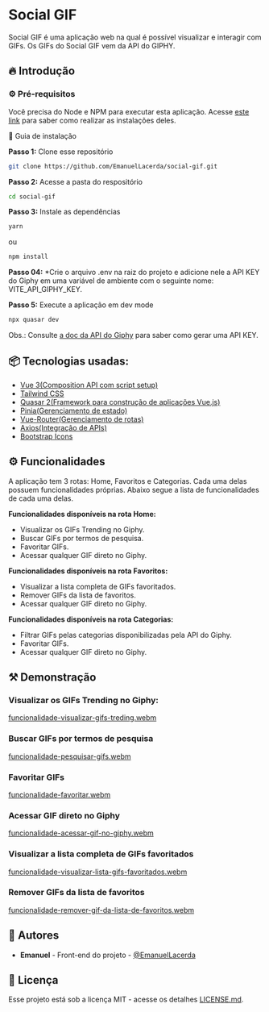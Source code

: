 



# Social GIF



Social GIF é uma aplicação web na qual é possível visualizar e interagir com GIFs. Os GIFs do Social GIF vem da API do GIPHY.



## 🔥 Introdução



### ⚙️ Pré-requisitos

Você precisa do Node e NPM para executar esta aplicação. Acesse [este link](https://nodejs.org/en/download/package-manager) para saber como realizar as instalações deles.



🔨 Guia de instalação

**Passo 1:** Clone esse repositório

```bash
git clone https://github.com/EmanuelLacerda/social-gif.git
```

**Passo 2:** Acesse a pasta do respositório

```bash
cd social-gif
```

**Passo 3:** Instale as dependências

```bash
yarn
```

ou

```bash
npm install
```

**Passo 04:** *Crie o arquivo .env na raiz do projeto e adicione nele a API KEY do Giphy em uma variável de ambiente com o seguinte nome: VITE_API_GIPHY_KEY.

**Passo 5:** Execute a aplicação em dev mode

```bash 
npx quasar dev
```



Obs.: Consulte [a doc da API do Giphy](https://developers.giphy.com/docs/api) para saber como gerar uma API KEY.



## 📦 Tecnologias usadas:

- [Vue 3(Composition API com script setup)](https://vuejs.org/)
- [Tailwind CSS](https://tailwindcss.com/)
- [Quasar 2(Framework para construção de aplicações Vue.js)](https://quasar.dev/)
- [Pinia(Gerenciamento de estado)](https://pinia.vuejs.org/)
- [Vue-Router(Gerenciamento de rotas)](https://router.vuejs.org/)
- [Axios(Integração de APIs)](https://axios-http.com/docs/intro)
- [Bootstrap Icons](https://icons.getbootstrap.com/)



## ⚙️ Funcionalidades

A aplicação tem 3 rotas: Home, Favoritos e Categorias. Cada uma delas possuem funcionalidades próprias. Abaixo segue a lista de funcionalidades de cada uma delas.



**Funcionalidades disponíveis na rota Home:**

- Visualizar os GIFs Trending no Giphy.
- Buscar GIFs por termos de pesquisa.
- Favoritar GIFs.
- Acessar qualquer GIF direto no Giphy.



**Funcionalidades disponíveis na rota Favoritos:**

- Visualizar a lista completa de GIFs favoritados.
- Remover GIFs da lista de favoritos.
- Acessar qualquer GIF direto no Giphy.



**Funcionalidades disponíveis na rota Categorias:**

- Filtrar GIFs pelas categorias disponibilizadas pela API do Giphy.
- Favoritar GIFs.
- Acessar qualquer GIF direto no Giphy.



## ⚒️ Demonstração



### Visualizar os GIFs Trending no Giphy:

[funcionalidade-visualizar-gifs-treding.webm](https://github.com/user-attachments/assets/007f7b1f-6050-4f52-b9ba-44244efa0be9)



### Buscar GIFs por termos de pesquisa

[funcionalidade-pesquisar-gifs.webm](https://github.com/user-attachments/assets/151405c0-cc04-4578-9522-cef665f848ae)



### Favoritar GIFs
[funcionalidade-favoritar.webm](https://github.com/user-attachments/assets/e09630f9-9a8a-4219-a306-beb1d910a95d)



### Acessar GIF direto no Giphy
[funcionalidade-acessar-gif-no-giphy.webm](https://github.com/user-attachments/assets/1ec0ceb4-21b3-407e-9da8-cb069f2fee71)


### Visualizar a lista completa de GIFs favoritados
[funcionalidade-visualizar-lista-gifs-favoritados.webm](https://github.com/user-attachments/assets/e31d8c78-45c2-449c-a3e8-ee008d84b770)


### Remover GIFs da lista de favoritos
[funcionalidade-remover-gif-da-lista-de-favoritos.webm](https://github.com/user-attachments/assets/56e05a6e-2ad5-4d8f-8c29-0c3a4f719150)



## 👷 Autores

- **Emanuel** - Front-end do projeto - [@EmanuelLacerda](https://github.com/EmanuelLacerda)



## 📄 Licença

Esse projeto está sob a licença MIT - acesse os detalhes [LICENSE.md](https://github.com/EmanuelLacerda/social-gif/blob/main/LICENSE).



